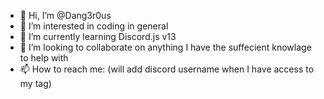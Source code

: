 - 👋 Hi, I’m @Dang3r0us
- 👀 I’m interested in coding in general
- 🌱 I’m currently learning Discord.js v13
- 💞️ I’m looking to collaborate on anything I have the suffecient knowlage to help with
- 📫 How to reach me: (will add discord username when I have access to my tag)
<!---
Dang3r0us/Dang3r0us is a ✨ special ✨ repository because its `README.md` (this file) appears on your GitHub profile.
You can click the Preview link to take a look at your changes.
--->
